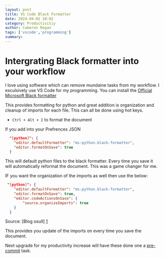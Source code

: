 ```yaml
---
layout: post
title: VS Code Black Formatter
date: 2024-04-02 20:02
category: Productivitiy
author: Cameron Regan
tags: ['vscode','programming']
summary: 
---
```


# Intergrating Black formatter into your workflow

I love using software which can remove mundaine tasks from my workflow.  I exculsively use VS Code for my programming.  You can install the [Official Microsoft Black formatter](https://marketplace.visualstudio.com/items?itemName=ms-python.black-formatter)

This provides formatting for python and great addition is organization and cleanup of imports for each file.  This can all be done using hot keys.  

* `Ctrl + Alt + I` to format the document

If you add into your Prefrences JSON 

``` json
  "[python]": {
    "editor.defaultFormatter": "ms-python.black-formatter",
    "editor.formatOnSave": true
  }
```

This will default python files to the black formatter. Every time you save it will automatically reformat the document.  This was a game changer for me.  

IF you want the organization of the imports as well then use the below:

``` json
 "[python]": {
    "editor.defaultFormatter": "ms-python.black-formatter",
    "editor.formatOnSave": true,
    "editor.codeActionsOnSave": {
        "source.organizeImports": true
    }
  }

```
Source: [Blog osull] [1]

This provides you update of the imports on every time you save the document.  

Next upgrade for my productivity increase will have these done one a [pre-commit](https://pre-commit.com/#cli) task.


[1]: <https://blog.osull.com/2022/03/02/python-vs-code-make-black-and-organize-imports-work-together-on-save/> 